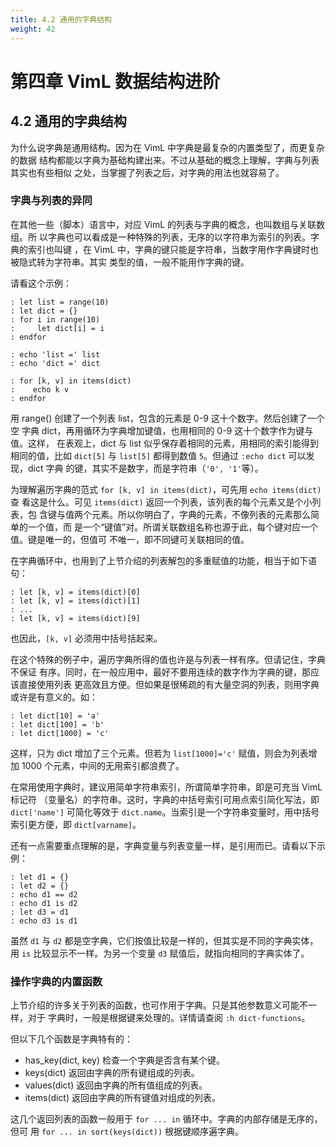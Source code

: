 ```yaml
---
title: 4.2 通用的字典结构
weight: 42
---
```

# 第四章 VimL 数据结构进阶

## 4.2 通用的字典结构

为什么说字典是通用结构。因为在 VimL 中字典是最复杂的内置类型了，而更复杂的数据
结构都能以字典为基础构建出来。不过从基础的概念上理解，字典与列表其实也有些相似
之处，当掌握了列表之后，对字典的用法也就容易了。

### 字典与列表的异同

在其他一些（脚本）语言中，对应 VimL 的列表与字典的概念，也叫数组与关联数组。所
以字典也可以看成是一种特殊的列表，无序的以字符串为索引的列表。字典的索引也叫键
，在 VimL 中，字典的键只能是字符串，当数字用作字典键时也被隐式转为字符串。其实
类型的值，一般不能用作字典的键。

请看这个示例：
```vim
: let list = range(10)
: let dict = {}
: for i in range(10)
:     let dict[i] = i
: endfor

: echo 'list =' list
: echo 'dict =' dict

: for [k, v] in items(dict)
:    echo k v
: endfor
```
用 range() 创建了一个列表 list，包含的元素是 0-9 这十个数字。然后创建了一个空
字典 dict，再用循环为字典增加键值，也用相同的 0-9 这十个数字作为键与值。这样，
在表观上，dict 与 list 似乎保存着相同的元素，用相同的索引能得到相同的值，比如
`dict[5]` 与 `list[5]` 都得到数值 `5`。但通过 `:echo dict` 可以发现，dict 字典
的键，其实不是数字，而是字符串（`'0', '1'`等）。

为理解遍历字典的范式 `for [k, v] in items(dict)`，可先用 `echo items(dict)` 查
看这是什么。可见 `items(dict)` 返回一个列表，该列表的每个元素又是个小列表，包
含键与值两个元素。所以你明白了，字典的元素，不像列表的元素那么简单的一个值，而
是一个“键值”对。所谓关联数组名称也源于此，每个键对应一个值。键是唯一的，但值可
不唯一，即不同键可关联相同的值。

在字典循环中，也用到了上节介绍的列表解包的多重赋值的功能，相当于如下语句：
```vim
: let [k, v] = items(dict)[0]
: let [k, v] = items(dict)[1]
: ...
: let [k, v] = items(dict)[9]
```
也因此，`[k, v]` 必须用中括号括起来。

在这个特殊的例子中，遍历字典所得的值也许是与列表一样有序。但请记住，字典不保证
有序。同时，在一般应用中，最好不要用连续的数字作为字典的键，那应该直接使用列表
更高效且方便。但如果是很稀疏的有大量空洞的列表，则用字典或许是有意义的。如：
```vim
: let dict[10] = 'a'
: let dict[100] = 'b'
: let dict[1000] = 'c'
```
这样，只为 dict 增加了三个元素。但若为 `list[1000]='c'` 赋值，则会为列表增加
1000 个元素，中间的无用索引都浪费了。

在常用使用字典时，建议用简单字符串索引，所谓简单字符串，即是可充当 VimL 标记符
（变量名）的字符串。这时，字典的中括号索引可用点索引简化写法，即 `dict['name']`
可简化等效于 `dict.name`。当索引是一个字符串变量时，用中括号索引更方便，即
`dict[varname]`。

还有一点需要重点理解的是，字典变量与列表变量一样，是引用而已。请看以下示例：
```vim
: let d1 = {}
: let d2 = {}
: echo d1 == d2
: echo d1 is d2
: let d3 = d1
: echo d3 is d1
```
虽然 `d1` 与 `d2` 都是空字典，它们按值比较是一样的，但其实是不同的字典实体，用
`is` 比较显示不一样。为另一个变量 `d3` 赋值后，就指向相同的字典实体了。

### 操作字典的内置函数

上节介绍的许多关于列表的函数，也可作用于字典。只是其他参数意义可能不一样，对于
字典时，一般是根据键来处理的。详情请查阅 `:h dict-functions`。

但以下几个函数是字典特有的：

* has\_key(dict, key) 检查一个字典是否含有某个键。
* keys(dict) 返回由字典的所有键组成的列表。
* values(dict) 返回由字典的所有值组成的列表。
* items(dict) 返回由字典的所有键值对组成的列表。

这几个返回列表的函数一般用于 `for ... in` 循环中。字典的内部存储是无序的，但可
用 `for ... in sort(keys(dict))` 根据键顺序遍字典。

